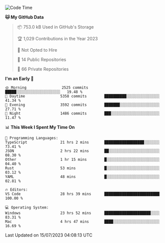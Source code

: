 <!--START_SECTION:waka-->
![Code Time](http://img.shields.io/badge/Code%20Time-4%2C360%20hrs%2045%20mins-blue)

**🐱 My GitHub Data** 

> 📦 753.0 kB Used in GitHub's Storage 
 > 
> 🏆 1,029 Contributions in the Year 2023
 > 
> 🚫 Not Opted to Hire
 > 
> 📜 14 Public Repositories 
 > 
> 🔑 66 Private Repositories 
 > 
**I'm an Early 🐤** 

```text
🌞 Morning                2525 commits        █████░░░░░░░░░░░░░░░░░░░░   19.48 % 
🌆 Daytime                5358 commits        ██████████░░░░░░░░░░░░░░░   41.34 % 
🌃 Evening                3592 commits        ███████░░░░░░░░░░░░░░░░░░   27.71 % 
🌙 Night                  1486 commits        ███░░░░░░░░░░░░░░░░░░░░░░   11.47 % 
```


📊 **This Week I Spent My Time On** 

```text
💬 Programming Languages: 
TypeScript               21 hrs 2 mins       ██████████████████░░░░░░░   73.41 % 
JSON                     2 hrs 22 mins       ██░░░░░░░░░░░░░░░░░░░░░░░   08.30 % 
Other                    1 hr 15 mins        █░░░░░░░░░░░░░░░░░░░░░░░░   04.40 % 
Rust                     53 mins             █░░░░░░░░░░░░░░░░░░░░░░░░   03.12 % 
YAML                     48 mins             █░░░░░░░░░░░░░░░░░░░░░░░░   02.81 % 

🔥 Editors: 
VS Code                  28 hrs 39 mins      █████████████████████████   100.00 % 

💻 Operating System: 
Windows                  23 hrs 52 mins      █████████████████████░░░░   83.31 % 
Mac                      4 hrs 47 mins       ████░░░░░░░░░░░░░░░░░░░░░   16.69 % 
```


 Last Updated on 15/07/2023 04:08:13 UTC
<!--END_SECTION:waka-->

